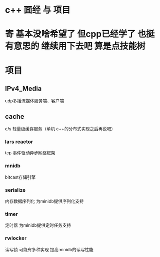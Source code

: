 # c++ 面经 与 项目

# 寄 基本没啥希望了 但cpp已经学了 也挺有意思的 继续用下去吧 算是点技能树

# 项目
## IPv4_Media
udp多播流媒体服务端、客户端

## cache
c/s 轻量级缓存服务（单机 c++的分布式实现之后再说吧）

### lars reactor
tcp 事件驱动异步网络框架

### mnidb
bitcast存储引擎

### serialize
内存数据序列化 为minidb提供序列化支持

### timer
定时器 为minidb提供定时任务支持

### rwlocker
读写锁 可能有多种实现 提高minidb的读写性能
